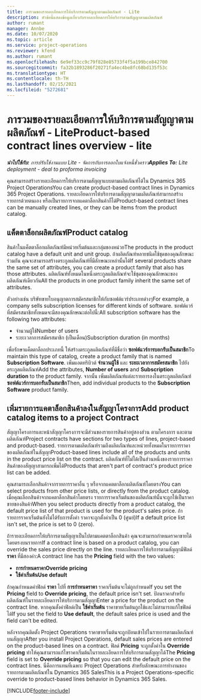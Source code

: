 ```yaml
---
title: ภารวมของรายละเอียดการให้บริการตามสัญญาตามผลิตภัณฑ์ - Lite
description: หัวข้อนี้แสดงข้อมูลเกี่ยวกับรายละเอียดการให้บริการตามสัญญาตามผลิตภัณฑ์
author: rumant
manager: Annbe
ms.date: 10/07/2020
ms.topic: article
ms.service: project-operations
ms.reviewer: kfend
ms.author: rumant
ms.openlocfilehash: 6e9ef33cc9c79f828e85733f4f5a199bce842700
ms.sourcegitcommit: fa32b1893286f20271fa4ec4be8fc68bd135f53c
ms.translationtype: HT
ms.contentlocale: th-TH
ms.lasthandoff: 02/15/2021
ms.locfileid: "5272681"
---
```

# <a name="product-based-contract-lines-overview---lite"></a><span data-ttu-id="bd164-103">ภารวมของรายละเอียดการให้บริการตามสัญญาตามผลิตภัณฑ์ - Lite</span><span class="sxs-lookup"><span data-stu-id="bd164-103">Product-based contract lines overview - lite</span></span>

<span data-ttu-id="bd164-104">_**นำไปใช้กับ:** การปรับใช้งานแบบ Lite - จัดการกับการออกใบแจ้งหนี้ชั่วคราว_</span><span class="sxs-lookup"><span data-stu-id="bd164-104">_**Applies To:** Lite deployment - deal to proforma invoicing_</span></span>

<span data-ttu-id="bd164-105">คุณสามารถสร้างรายละเอียดการให้บริการตามสัญญาแบบตามผลิตภัณฑ์ได้ใน Dynamics 365 Project Operations</span><span class="sxs-lookup"><span data-stu-id="bd164-105">You can create product-based contract lines in Dynamics 365 Project Operations.</span></span> <span data-ttu-id="bd164-106">รายละเอียดการให้บริการตามสัญญาตามผลิตภัณฑ์สามารถสร้างรายการด้วยตนเอง หรือเป็นรายการจากแคตาล็อกสินค้าก็ได้</span><span class="sxs-lookup"><span data-stu-id="bd164-106">Product-based contract lines can be manually created lines, or they can be items from the product catalog.</span></span>

## <a name="product-catalog"></a><span data-ttu-id="bd164-107">แค็ตตาล็อกผลิตภัณฑ์</span><span class="sxs-lookup"><span data-stu-id="bd164-107">Product catalog</span></span>

<span data-ttu-id="bd164-108">สินค้าในแค็ตตาล็อกผลิตภัณฑ์มีหน่วยเริ่มต้นและกลุ่มของหน่วย</span><span class="sxs-lookup"><span data-stu-id="bd164-108">The products in the product catalog have a default unit and unit group.</span></span> <span data-ttu-id="bd164-109">ถ้าผลิตภัณฑ์หลายชนิดใช้ชุดของคุณลักษณะร่วมกัน คุณจะสามารถสร้างตระกูลผลิตภัณฑ์ที่มีลักษณะเหล่านั้นได้</span><span class="sxs-lookup"><span data-stu-id="bd164-109">If several products share the same set of attributes, you can create a product family that also has those attributes.</span></span> <span data-ttu-id="bd164-110">ผลิตภัณฑ์ทั้งหมดในหนึ่งตระกูลผลิตภัณฑ์จะใช้ชุดของคุณลักษณะของผลิตภัณฑ์เดียวกัน</span><span class="sxs-lookup"><span data-stu-id="bd164-110">All the products in one product family inherit the same set of attributes.</span></span>

<span data-ttu-id="bd164-111">ตัวอย่างเช่น บริษัทขายใบอนุญาตการสมัครสมาชิกให้กับซอฟต์แวร์ประเภทต่างๆ</span><span class="sxs-lookup"><span data-stu-id="bd164-111">For example, a company sells subscription licenses for different kinds of software.</span></span> <span data-ttu-id="bd164-112">ซอฟต์แวร์ที่สมัครสมาชิกทั้งหมดจะมีสองคุณลักษณะต่อไปนี้:</span><span class="sxs-lookup"><span data-stu-id="bd164-112">All subscription software has the following two attributes:</span></span>

- <span data-ttu-id="bd164-113">จำนวนผู้ใช้</span><span class="sxs-lookup"><span data-stu-id="bd164-113">Number of users</span></span>
- <span data-ttu-id="bd164-114">ระยะเวลาการสมัครสมาชิก (เป็นเดือน)</span><span class="sxs-lookup"><span data-stu-id="bd164-114">Subscription duration (in months)</span></span>

<span data-ttu-id="bd164-115">เพื่อรักษาแค็ตตาล็อกประเภทนี้ ให้สร้างตระกูลผลิตภัณฑ์ที่มีชื่อว่า **ซอฟต์แวร์การบอกรับเป็นสมาชิก**</span><span class="sxs-lookup"><span data-stu-id="bd164-115">To maintain this type of catalog, create a product family that is named **Subscription Software**.</span></span> <span data-ttu-id="bd164-116">เพิ่มแอตทริบิวต์ **จำนวนผู้ใช้** และ **ระยะเวลาการสมัครสมาชิก** ไปยังตระกูลผลิตภัณฑ์</span><span class="sxs-lookup"><span data-stu-id="bd164-116">Add the attributes, **Number of users** and **Subscription duration** to the product family.</span></span> <span data-ttu-id="bd164-117">จากนั้น เพิ่มผลิตภัณฑ์แต่ละรายการลงในตระกูลผลิตภัณฑ์ **ซอฟต์แวร์การบอกรับเป็นสมาชิก**</span><span class="sxs-lookup"><span data-stu-id="bd164-117">Then, add individual products to the **Subscription Software** product family.</span></span>

## <a name="add-product-catalog-items-to-a-project-contract"></a><span data-ttu-id="bd164-118">เพิ่มรายการแคตาล็อกสินค้าลงในสัญญาโครงการ</span><span class="sxs-lookup"><span data-stu-id="bd164-118">Add product catalog items to a project Contract</span></span>

<span data-ttu-id="bd164-119">สัญญาโครงการและหน้าสัญญาโครงการจะมีส่วนของรายการสินค้าอยู่สองส่วน ตามโครงการ และตามผลิตภัณฑ์</span><span class="sxs-lookup"><span data-stu-id="bd164-119">Project contracts have sections for two types of lines, project-based and product-based.</span></span> <span data-ttu-id="bd164-120">รายการตามผลิตภัณฑ์รวมถึงผลิตภัณฑ์และหน่วยทั้งหมดในรายการราคาของผลิตภัณฑ์ในสัญญา</span><span class="sxs-lookup"><span data-stu-id="bd164-120">Product-based lines include all of the products and units in the product price list on the contract.</span></span> <span data-ttu-id="bd164-121">ผลิตภัณฑ์ที่ไม่ได้เป็นส่วนหนึ่งของรายการราคาสินค้าของสัญญาสามารถเพิ่มได้</span><span class="sxs-lookup"><span data-stu-id="bd164-121">Products that aren't part of contract's product price list can be added.</span></span>

<span data-ttu-id="bd164-122">คุณสามารถเลือกสินค้าจากรายการราคาอื่น ๆ หรือจากแคตตาล็อกผลิตภัณฑ์โดยตรง</span><span class="sxs-lookup"><span data-stu-id="bd164-122">You can select products from other price lists, or directly from the product catalog.</span></span> <span data-ttu-id="bd164-123">เมื่อคุณเลือกสินค้าจากแคตาล็อกสินค้าโดยตรง รายการราคาเริ่มต้นของผลิตภัณฑ์นั้นจะถูกใช้เป็นราคาขายของสินค้า</span><span class="sxs-lookup"><span data-stu-id="bd164-123">When you select products directly from a product catalog, the default price list of that product is used for the product's sales price.</span></span> <span data-ttu-id="bd164-124">ถ้ารายการราคาเริ่มต้นยังไม่ได้รับการตั้งค่า ราคาจะถูกตั้งค่าเป็น 0 (ศูนย์)</span><span class="sxs-lookup"><span data-stu-id="bd164-124">If a default price list isn't set, the price is set to 0 (zero).</span></span>

<span data-ttu-id="bd164-125">ถ้ารายละเอียดการให้บริการตามสัญญาเป็นไปตามแคตตาล็อกสินค้า คุณจะสามารถกำหนดราคาขายได้โดยตรงบนรายการ</span><span class="sxs-lookup"><span data-stu-id="bd164-125">If a contract line is based on a product catalog, you can override the sales price directly on the line.</span></span> <span data-ttu-id="bd164-126">รายละเอียดการให้บริการตามสัญญามีฟิลด์ **ราคา** ที่มีสองค่า:</span><span class="sxs-lookup"><span data-stu-id="bd164-126">A contract line has the **Pricing** field with the two values:</span></span>

- <span data-ttu-id="bd164-127">**การกำหนดราคา**</span><span class="sxs-lookup"><span data-stu-id="bd164-127">**Override pricing**</span></span>
- <span data-ttu-id="bd164-128">**ใช้ค่าเริ่มต้น**</span><span class="sxs-lookup"><span data-stu-id="bd164-128">**Use default**</span></span>

<span data-ttu-id="bd164-129">ถ้าคุณกำหนดค่าฟิลด์ **ราคา** ไปที่ **การกำหนดราคา** ราคาเริ่มต้นจะไม่ถูกกำหนด</span><span class="sxs-lookup"><span data-stu-id="bd164-129">If you set the **Pricing** field to **Override pricing**, the default price isn't set.</span></span> <span data-ttu-id="bd164-130">ป้อนราคาสำหรับผลิตภัณฑ์ในรายละเอียดการให้บริการตามสัญญา</span><span class="sxs-lookup"><span data-stu-id="bd164-130">Enter a price for the product on the contract line.</span></span> <span data-ttu-id="bd164-131">หากคุณตั้งค่าฟิลด์เป็น **ใช้ค่าเริ่มต้น** ราคาขายเริ่มต้นถูกใช้และไม่สามารถแก้ไขฟิลด์ได้</span><span class="sxs-lookup"><span data-stu-id="bd164-131">If you set the field to **Use default**, the default sales price is used and the field can't be edited.</span></span>

<span data-ttu-id="bd164-132">หลังจากคุณติดตั้ง Project Operations ราคาขายเริ่มต้นจะถูกป้อนเข้าไปในรายการตามผลิตภัณฑ์บนสัญญา</span><span class="sxs-lookup"><span data-stu-id="bd164-132">After you install Project Operations, default sales prices are entered on the product-based lines on a contract.</span></span> <span data-ttu-id="bd164-133">ฟิลด์ **Pricing** จะถูกตั้งค่าใน **Override pricing** ทำให้คุณสามารถแก้ไขราคาเริ่มต้นในรายละเอียดการให้บริการตามสัญญาได้</span><span class="sxs-lookup"><span data-stu-id="bd164-133">The **Pricing** field is set to **Override pricing** so that you can edit the default price on the contract lines.</span></span> <span data-ttu-id="bd164-134">นี่คือการแทนที่เฉพาะ Project Operations สำหรับลักษณะการทำงานของรายการตามผลิตภัณฑ์ใน Dynamics 365 Sales</span><span class="sxs-lookup"><span data-stu-id="bd164-134">This is a Project Operations-specific override to product-based lines behavior in Dynamics 365 Sales.</span></span>


[!INCLUDE[footer-include](../../includes/footer-banner.md)]